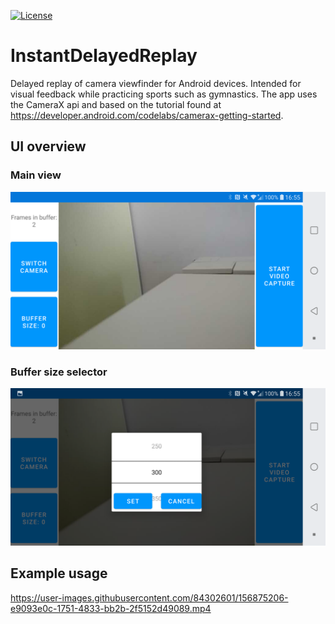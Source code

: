 [![License](https://img.shields.io/badge/License-Apache_2.0-blue.svg)](https://opensource.org/licenses/Apache-2.0)

# InstantDelayedReplay
Delayed replay of camera viewfinder for Android devices. Intended for visual feedback while practicing sports such as gymnastics. The app uses the CameraX api and based on the tutorial found at https://developer.android.com/codelabs/camerax-getting-started.

## UI overview
### Main view
![Alt Text](readme-images/image1.png)

### Buffer size selector
![Alt Text](readme-images/image2.png)

## Example usage
https://user-images.githubusercontent.com/84302601/156875206-e9093e0c-1751-4833-bb2b-2f5152d49089.mp4

